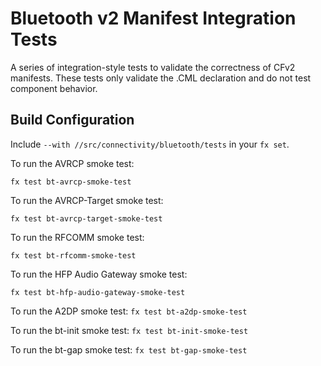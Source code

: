# Bluetooth v2 Manifest Integration Tests

A series of integration-style tests to validate the correctness of CFv2 manifests. These
tests only validate the .CML declaration and do not test component behavior.

## Build Configuration

Include `--with //src/connectivity/bluetooth/tests` in your `fx set`.

To run the AVRCP smoke test:

`fx test bt-avrcp-smoke-test`

To run the AVRCP-Target smoke test:

`fx test bt-avrcp-target-smoke-test`

To run the RFCOMM smoke test:

`fx test bt-rfcomm-smoke-test`

To run the HFP Audio Gateway smoke test:

`fx test bt-hfp-audio-gateway-smoke-test`

To run the A2DP smoke test:
`fx test bt-a2dp-smoke-test`

To run the bt-init smoke test:
`fx test bt-init-smoke-test`

To run the bt-gap smoke test:
`fx test bt-gap-smoke-test`
